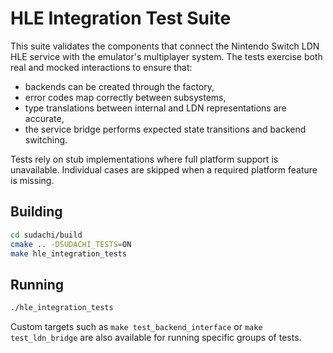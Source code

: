 # HLE Integration Test Suite

This suite validates the components that connect the Nintendo Switch LDN HLE service with the emulator's multiplayer system. The tests exercise both real and mocked interactions to ensure that:

- backends can be created through the factory,
- error codes map correctly between subsystems,
- type translations between internal and LDN representations are accurate,
- the service bridge performs expected state transitions and backend switching.

Tests rely on stub implementations where full platform support is unavailable. Individual cases are skipped when a required platform feature is missing.

## Building

```bash
cd sudachi/build
cmake .. -DSUDACHI_TESTS=ON
make hle_integration_tests
```

## Running

```bash
./hle_integration_tests
```

Custom targets such as `make test_backend_interface` or `make test_ldn_bridge` are also available for running specific groups of tests.
